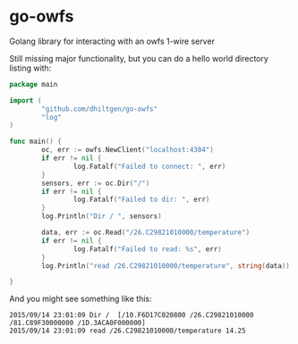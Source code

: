 # go-owfs
Golang library for interacting with an owfs 1-wire server

Still missing major functionality, but you can do a hello world directory listing with:

```go
package main

import (
        "github.com/dhiltgen/go-owfs"
        "log"
)

func main() {
        oc, err := owfs.NewClient("localhost:4304")
        if err != nil {
                log.Fatalf("Failed to connect: ", err)
        }
        sensors, err := oc.Dir("/")
        if err != nil {
                log.Fatalf("Failed to dir: ", err)
        }
        log.Println("Dir / ", sensors)

        data, err := oc.Read("/26.C29821010000/temperature")
        if err != nil {
                log.Fatalf("Failed to read: %s", err)
        }
        log.Println("read /26.C29821010000/temperature", string(data))

}
```

And you might see something like this:

```
2015/09/14 23:01:09 Dir /  [/10.F6D17C020800 /26.C29821010000 /81.C89F30000000 /1D.3ACA0F000000]
2015/09/14 23:01:09 read /26.C29821010000/temperature 14.25
```
